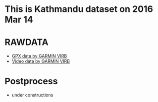 # This is Kathmandu dataset on 2016 Mar 14

# RAWDATA
- <a href="https://github.com/dronebird/OpenStreetView_test/blob/master/2016-03-14_Kathmandu/Track_2016-03-14%20144807.gpx">GPX data by GARMIN VIRB</a>
- <a href="https://youtu.be/y8BxuxsT954">Video data by GARMIN VIRB</a>

# Postprocess
- under constructions

